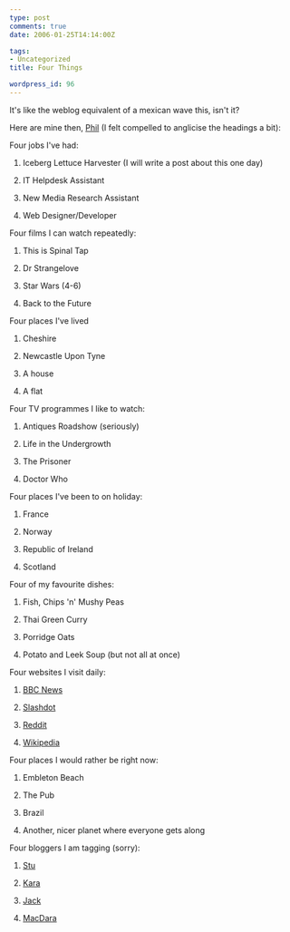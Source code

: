 ```yaml
---
type: post
comments: true
date: 2006-01-25T14:14:00Z

tags:
- Uncategorized
title: Four Things

wordpress_id: 96
---
```


It's like the weblog equivalent of a mexican wave this, isn't it?


	

Here are mine then, [Phil](http://www.xlab.co.uk) (I felt compelled to anglicise the headings a bit):


	

Four jobs I've had:
	


		
  1. Iceberg Lettuce Harvester (I will write a post about this one day)

		
  2. IT Helpdesk Assistant 

		
  3. New Media Research Assistant

		
  4. Web Designer/Developer

	


	

Four films I can watch repeatedly:
	


		
  1. This is Spinal Tap

		
  2. Dr Strangelove

		
  3. Star Wars (4-6)

		
  4. Back to the Future

	


	

Four places I've lived
	


		
  1. Cheshire

		
  2. Newcastle Upon Tyne

		
  3. A house

		
  4. A flat

	


	

Four TV programmes I like to watch:
	


		
  1. Antiques Roadshow (seriously)

		
  2. Life in the Undergrowth

		
  3. The Prisoner

		
  4. Doctor Who

	


	

Four places I've been to on holiday:
	


		
  1. France

		
  2. Norway

		
  3. Republic of Ireland

		
  4. Scotland

	


	

Four of my favourite dishes:
	


		
  1. Fish, Chips 'n' Mushy Peas

		
  2. Thai Green Curry

		
  3. Porridge Oats

		
  4. Potato and Leek Soup (but not all at once)

	


	

Four websites I visit daily:
	


		
  1. [BBC News](http://news.bbc.co.uk)

		
  2. [Slashdot](http://www.slashdot.org)

		
  3. [Reddit](http://www.reddit.com)

		
  4. [Wikipedia](http://www.wikipedia.org)

	


	

Four places I would rather be right now:
	


		
  1. Embleton Beach

		
  2. The Pub

		
  3. Brazil

		
  4. Another, nicer planet where everyone gets along

	


	

Four bloggers I am tagging (sorry):
	


		
  1. [Stu](http://www.t-melt.com)

		
  2. [Kara](http://spacetramp.blogspot.com)

		
  3. [Jack](http://www.submitresponse.co.uk)

		
  4. [MacDara](http://www.macdaraconroy.com/)

	

